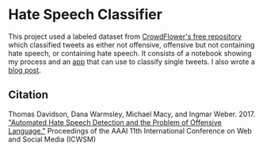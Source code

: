 # Hate Speech Classifier

This project used a labeled dataset from [CrowdFlower's free repository](http://www.crowdflower.com/data-for-everyone/) which classified tweets as either not offensive, offensive but not containing hate speech, or containing hate speech. It consists of a notebook showing my process and an [app]() that can use to classify single tweets. I also wrote a [blog post](http://gfleetwood.github.io/hate-speech/).

## Citation

Thomas Davidson, Dana Warmsley, Michael Macy, and Ingmar Weber. 2017. ["Automated Hate Speech Detection and the Problem of Offensive Language."](https://arxiv.org/abs/1703.04009) Proceedings of the AAAI 11th International Conference on Web and Social Media (ICWSM)
